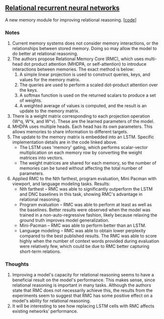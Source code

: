 ## [Relational recurrent neural networks](https://arxiv.org/abs/1806.01822)

A new memory module for improving relational reasoning. \[[code](https://github.com/deepmind/sonnet/blob/master/sonnet/python/modules/relational_memory.py)\]

### Notes
1. Current memory systems does not consider memory interactions, or the relationships between stored memory. Doing so may allow the model to do better at relational reasoning.
2. The authors propose Relational Memory Core (RMC), which uses multi-head dot product attention (MHDPA, or self-attention) to introduce interactions between memories. The exact method is below:
   1. A simple linear projection is used to construct queries, keys, and values for the memory matrix.
   2. The queries are used to perform a scaled dot-product attention over the keys.
   3. A softmax function is used on the returned scalars to produce a set of weights.
   4. A weighted average of values is computed, and the result is an update to the memory matrix.
3. There is a weight matrix corresponding to each projection operation (W^q, W^k, and W^v). These are the learned parameters of the model.
4. MHDPA uses multiple heads. Each head has its own parameters. This allows memories to share information to different targets.
5. The update to the memory matrix is embedded into an LSTM. Specific implementation details are in the code linked above.
   - The LSTM uses 'memory' gating, which performs scalar-vector multiplication on each memory row by converting the weight matrices into vectors.
   - The weight matrices are shared for each memory, so the number of memories can be tuned without affecting the total number of parameters.
6. Applied RMC to the Nth farthest, program evaluation, Mini Pacman with viewport, and language modeling tasks. Results:
   - Nth farthest – RMC was able to significantly outperform the LSTM and DNC baselines in this task, showing RMC's advantage in relational reasoning.
   - Program evaluation – RMC was able to perform at least as well as the baselines. Better results were observed when the model was trained in a non-auto-regressive fashion, likely because relaxing the ground truth improves model generalization.
   - Mini-Pacman – RMC was able to perform better than an LSTM.
   - Language modeling – RMC was able to obtain lower perplexity compared to the best published results. The RMC was able to score highly when the number of context words provided during evaluation were relatively few, which could be due to RMC better capturing short-term relations.

### Thoughts
1. Improving a model's capacity for relational reasoning seems to have a beneficial result on the model's performance. This makes sense, since relational reasoning is important in many tasks. Although the authors state that RMC does not necessarily achieve this, the results from the experiments seem to suggest that RMC has some positive effect on a model's ability for relational reasoning.
2. It will be interesting to see how replacing LSTM cells with RMC affects existing networks' performance.
